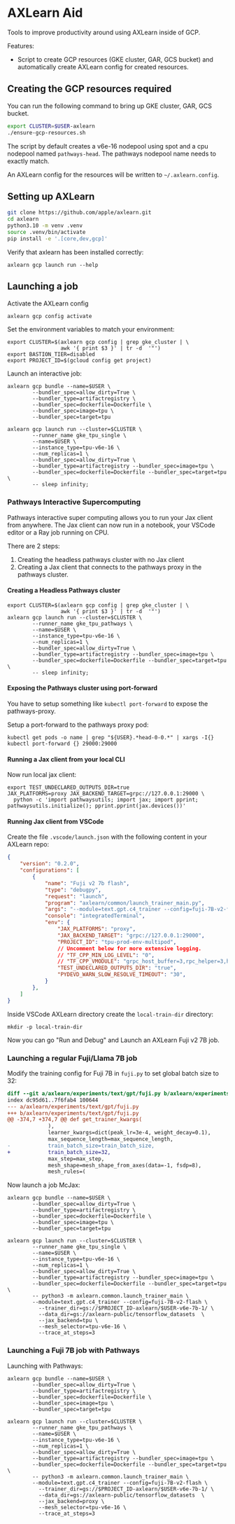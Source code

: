 # AXLearn Aid

Tools to improve productivity around using AXLearn inside of GCP.

Features:
* Script to create GCP resources (GKE cluster, GAR, GCS bucket) and automatically create AXLearn config for created resources.

## Creating the GCP resources required
You can run the following command to bring up GKE cluster, GAR, GCS bucket.

```sh
export CLUSTER=$USER-axlearn
./ensure-gcp-resources.sh
```

The script by default creates a v6e-16 nodepool using spot and a cpu nodepool named
`pathways-head`. The pathways nodepool name needs to exactly match.

An AXLearn config for the resources will be written to
`~/.axlearn.config`.

## Setting up AXLearn

```bash
git clone https://github.com/apple/axlearn.git
cd axlearn
python3.10 -m venv .venv
source .venv/bin/activate
pip install -e '.[core,dev,gcp]'
```

Verify that axlearn has been installed correctly:
```
axlearn gcp launch run --help
```

## Launching a job

Activate the AXLearn config
```sh
axlearn gcp config activate
```

Set the environment variables to match your environment:
```
export CLUSTER=$(axlearn gcp config | grep gke_cluster | \
                 awk '{ print $3 }' | tr -d  '"')
export BASTION_TIER=disabled
export PROJECT_ID=$(gcloud config get project)
```

Launch an interactive job:
```
axlearn gcp bundle --name=$USER \
        --bundler_spec=allow_dirty=True \
        --bundler_type=artifactregistry \
        --bundler_spec=dockerfile=Dockerfile \
        --bundler_spec=image=tpu \
        --bundler_spec=target=tpu

axlearn gcp launch run --cluster=$CLUSTER \
        --runner_name gke_tpu_single \
        --name=$USER \
        --instance_type=tpu-v6e-16 \
        --num_replicas=1 \
        --bundler_spec=allow_dirty=True \
        --bundler_type=artifactregistry --bundler_spec=image=tpu \
        --bundler_spec=dockerfile=Dockerfile --bundler_spec=target=tpu \
        -- sleep infinity;
```

### Pathways Interactive Supercomputing

Pathways interactive super computing allows you to run your Jax client from
anywhere. The Jax client can now run in a notebook, your VSCode editor or a
Ray job running on CPU.

There are 2 steps:
1. Creating the headless pathways cluster with no Jax client
2. Creating a Jax client that connects to the pathways proxy in the pathways cluster.

#### Creating a Headless Pathways cluster

```
export CLUSTER=$(axlearn gcp config | grep gke_cluster | \
                 awk '{ print $3 }' | tr -d  '"')
axlearn gcp launch run --cluster=$CLUSTER \
        --runner_name gke_tpu_pathways \
        --name=$USER \
        --instance_type=tpu-v6e-16 \
        --num_replicas=1 \
        --bundler_spec=allow_dirty=True \
        --bundler_type=artifactregistry --bundler_spec=image=tpu \
        --bundler_spec=dockerfile=Dockerfile --bundler_spec=target=tpu \
        -- sleep infinity;
```

#### Exposing the Pathways cluster using port-forward

You have to setup something like `kubectl port-forward` to expose the pathways-proxy.

Setup a port-forward to the pathways proxy pod:

```
kubectl get pods -o name | grep "${USER}.*head-0-0.*" | xargs -I{} kubectl port-forward {} 29000:29000
```


#### Running a Jax client from your local CLI


Now run local jax client:
```
export TEST_UNDECLARED_OUTPUTS_DIR=true
JAX_PLATFORMS=proxy JAX_BACKEND_TARGET=grpc://127.0.0.1:29000 \
  python -c 'import pathwaysutils; import jax; import pprint; pathwaysutils.initialize(); pprint.pprint(jax.devices())'
```

#### Running Jax client from VSCode

Create the file `.vscode/launch.json` with the following content in your AXLearn repo:
```json
{
    "version": "0.2.0",
    "configurations": [
        {
            "name": "Fuji v2 7b flash",
            "type": "debugpy",
            "request": "launch",
            "program": "axlearn/common/launch_trainer_main.py",
            "args": "--module=text.gpt.c4_trainer --config=fuji-7B-v2-flash --trainer_dir=local-train-dir --data_dir=gs://axlearn-public/tensorflow_datasets  --jax_backend=proxy --mesh_selector=tpu-v6e-16",
            "console": "integratedTerminal",
            "env": {
                "JAX_PLATFORMS": "proxy",
                "JAX_BACKEND_TARGET": "grpc://127.0.0.1:29000",
                "PROJECT_ID": "tpu-prod-env-multipod",
                // Uncomment below for more extensive logging.
                // "TF_CPP_MIN_LOG_LEVEL": "0",
                // "TF_CPP_VMODULE": "grpc_host_buffer=3,rpc_helper=3,host_buffer=3,ifrt_backend=3,grpc_service_impl=3",
                "TEST_UNDECLARED_OUTPUTS_DIR": "true",
                "PYDEVD_WARN_SLOW_RESOLVE_TIMEOUT": "30",
            }
        },
    ]
}
```

Inside VSCode AXLearn directory create the `local-train-dir` directory:
```
mkdir -p local-train-dir
```

Now you can go "Run and Debug" and Launch an AXLearn Fuji v2 7B job.


### Launching a regular Fuji/Llama 7B job

Modify the training config for Fuji 7B in `fuji.py` to set global batch size to 32:
```diff
diff --git a/axlearn/experiments/text/gpt/fuji.py b/axlearn/experiments/text/gpt/fuji.py
index dc95d61..7f6fab4 100644
--- a/axlearn/experiments/text/gpt/fuji.py
+++ b/axlearn/experiments/text/gpt/fuji.py
@@ -374,7 +374,7 @@ def get_trainer_kwargs(
             ),
             learner_kwargs=dict(peak_lr=3e-4, weight_decay=0.1),
             max_sequence_length=max_sequence_length,
-            train_batch_size=train_batch_size,
+            train_batch_size=32,
             max_step=max_step,
             mesh_shape=mesh_shape_from_axes(data=-1, fsdp=8),
             mesh_rules=(
```


Now launch a job McJax:
```
axlearn gcp bundle --name=$USER \
        --bundler_spec=allow_dirty=True \
        --bundler_type=artifactregistry \
        --bundler_spec=dockerfile=Dockerfile \
        --bundler_spec=image=tpu \
        --bundler_spec=target=tpu

axlearn gcp launch run --cluster=$CLUSTER \
        --runner_name gke_tpu_single \
        --name=$USER \
        --instance_type=tpu-v6e-16 \
        --num_replicas=1 \
        --bundler_spec=allow_dirty=True \
        --bundler_type=artifactregistry --bundler_spec=image=tpu \
        --bundler_spec=dockerfile=Dockerfile --bundler_spec=target=tpu \
        -- python3 -m axlearn.common.launch_trainer_main \
        --module=text.gpt.c4_trainer --config=fuji-7B-v2-flash \
          --trainer_dir=gs://$PROJECT_ID-axlearn/$USER-v6e-7b-1/ \
          --data_dir=gs://axlearn-public/tensorflow_datasets  \
          --jax_backend=tpu \
          --mesh_selector=tpu-v6e-16 \
          --trace_at_steps=3
```

### Launching a Fuji 7B job with Pathways

Launching with Pathways:
```
axlearn gcp bundle --name=$USER \
        --bundler_spec=allow_dirty=True \
        --bundler_type=artifactregistry \
        --bundler_spec=dockerfile=Dockerfile \
        --bundler_spec=image=tpu \
        --bundler_spec=target=tpu

axlearn gcp launch run --cluster=$CLUSTER \
        --runner_name gke_tpu_pathways \
        --name=$USER \
        --instance_type=tpu-v6e-16 \
        --num_replicas=1 \
        --bundler_spec=allow_dirty=True \
        --bundler_type=artifactregistry --bundler_spec=image=tpu \
        --bundler_spec=dockerfile=Dockerfile --bundler_spec=target=tpu \
        -- python3 -m axlearn.common.launch_trainer_main \
        --module=text.gpt.c4_trainer --config=fuji-7B-v2-flash \
          --trainer_dir=gs://$PROJECT_ID-axlearn/$USER-v6e-7b-1/ \
          --data_dir=gs://axlearn-public/tensorflow_datasets  \
          --jax_backend=proxy \
          --mesh_selector=tpu-v6e-16 \
          --trace_at_steps=3
```
